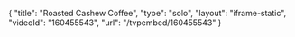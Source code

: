 {
    "title": "Roasted Cashew Coffee",
    "type": "solo",
    "layout": "iframe-static",
    "videoId": "160455543",
    "url": "\/tvpembed\/160455543"
}